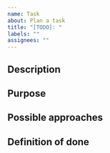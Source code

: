 ```yaml
---
name: Task
about: Plan a task
title: "[TODO]: "
labels: ""
assignees: ""
---
```


## Description

<!-- Write a brief description of the task. -->

## Purpose

<!-- Describe the purpose of the task. -->

## Possible approaches

<!-- Describe the possible approaches for the task. -->

## Definition of done

<!-- Write the definition of done for the task. -->
